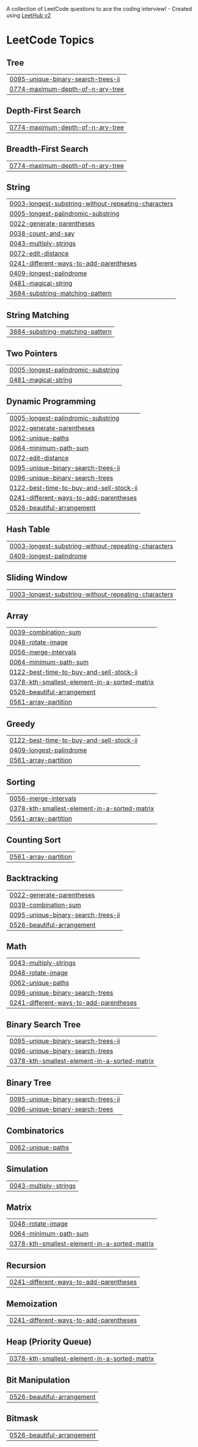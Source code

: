 A collection of LeetCode questions to ace the coding interview! - Created using [LeetHub v2](https://github.com/arunbhardwaj/LeetHub-2.0)
<!---LeetCode Topics Start-->
# LeetCode Topics
## Tree
|  |
| ------- |
| [0095-unique-binary-search-trees-ii](https://github.com/shunn2/Leetcode/tree/master/0095-unique-binary-search-trees-ii) |
| [0774-maximum-depth-of-n-ary-tree](https://github.com/shunn2/Leetcode/tree/master/0774-maximum-depth-of-n-ary-tree) |
## Depth-First Search
|  |
| ------- |
| [0774-maximum-depth-of-n-ary-tree](https://github.com/shunn2/Leetcode/tree/master/0774-maximum-depth-of-n-ary-tree) |
## Breadth-First Search
|  |
| ------- |
| [0774-maximum-depth-of-n-ary-tree](https://github.com/shunn2/Leetcode/tree/master/0774-maximum-depth-of-n-ary-tree) |
## String
|  |
| ------- |
| [0003-longest-substring-without-repeating-characters](https://github.com/shunn2/Leetcode/tree/master/0003-longest-substring-without-repeating-characters) |
| [0005-longest-palindromic-substring](https://github.com/shunn2/Leetcode/tree/master/0005-longest-palindromic-substring) |
| [0022-generate-parentheses](https://github.com/shunn2/Leetcode/tree/master/0022-generate-parentheses) |
| [0038-count-and-say](https://github.com/shunn2/Leetcode/tree/master/0038-count-and-say) |
| [0043-multiply-strings](https://github.com/shunn2/Leetcode/tree/master/0043-multiply-strings) |
| [0072-edit-distance](https://github.com/shunn2/Leetcode/tree/master/0072-edit-distance) |
| [0241-different-ways-to-add-parentheses](https://github.com/shunn2/Leetcode/tree/master/0241-different-ways-to-add-parentheses) |
| [0409-longest-palindrome](https://github.com/shunn2/Leetcode/tree/master/0409-longest-palindrome) |
| [0481-magical-string](https://github.com/shunn2/Leetcode/tree/master/0481-magical-string) |
| [3684-substring-matching-pattern](https://github.com/shunn2/Leetcode/tree/master/3684-substring-matching-pattern) |
## String Matching
|  |
| ------- |
| [3684-substring-matching-pattern](https://github.com/shunn2/Leetcode/tree/master/3684-substring-matching-pattern) |
## Two Pointers
|  |
| ------- |
| [0005-longest-palindromic-substring](https://github.com/shunn2/Leetcode/tree/master/0005-longest-palindromic-substring) |
| [0481-magical-string](https://github.com/shunn2/Leetcode/tree/master/0481-magical-string) |
## Dynamic Programming
|  |
| ------- |
| [0005-longest-palindromic-substring](https://github.com/shunn2/Leetcode/tree/master/0005-longest-palindromic-substring) |
| [0022-generate-parentheses](https://github.com/shunn2/Leetcode/tree/master/0022-generate-parentheses) |
| [0062-unique-paths](https://github.com/shunn2/Leetcode/tree/master/0062-unique-paths) |
| [0064-minimum-path-sum](https://github.com/shunn2/Leetcode/tree/master/0064-minimum-path-sum) |
| [0072-edit-distance](https://github.com/shunn2/Leetcode/tree/master/0072-edit-distance) |
| [0095-unique-binary-search-trees-ii](https://github.com/shunn2/Leetcode/tree/master/0095-unique-binary-search-trees-ii) |
| [0096-unique-binary-search-trees](https://github.com/shunn2/Leetcode/tree/master/0096-unique-binary-search-trees) |
| [0122-best-time-to-buy-and-sell-stock-ii](https://github.com/shunn2/Leetcode/tree/master/0122-best-time-to-buy-and-sell-stock-ii) |
| [0241-different-ways-to-add-parentheses](https://github.com/shunn2/Leetcode/tree/master/0241-different-ways-to-add-parentheses) |
| [0526-beautiful-arrangement](https://github.com/shunn2/Leetcode/tree/master/0526-beautiful-arrangement) |
## Hash Table
|  |
| ------- |
| [0003-longest-substring-without-repeating-characters](https://github.com/shunn2/Leetcode/tree/master/0003-longest-substring-without-repeating-characters) |
| [0409-longest-palindrome](https://github.com/shunn2/Leetcode/tree/master/0409-longest-palindrome) |
## Sliding Window
|  |
| ------- |
| [0003-longest-substring-without-repeating-characters](https://github.com/shunn2/Leetcode/tree/master/0003-longest-substring-without-repeating-characters) |
## Array
|  |
| ------- |
| [0039-combination-sum](https://github.com/shunn2/Leetcode/tree/master/0039-combination-sum) |
| [0048-rotate-image](https://github.com/shunn2/Leetcode/tree/master/0048-rotate-image) |
| [0056-merge-intervals](https://github.com/shunn2/Leetcode/tree/master/0056-merge-intervals) |
| [0064-minimum-path-sum](https://github.com/shunn2/Leetcode/tree/master/0064-minimum-path-sum) |
| [0122-best-time-to-buy-and-sell-stock-ii](https://github.com/shunn2/Leetcode/tree/master/0122-best-time-to-buy-and-sell-stock-ii) |
| [0378-kth-smallest-element-in-a-sorted-matrix](https://github.com/shunn2/Leetcode/tree/master/0378-kth-smallest-element-in-a-sorted-matrix) |
| [0526-beautiful-arrangement](https://github.com/shunn2/Leetcode/tree/master/0526-beautiful-arrangement) |
| [0561-array-partition](https://github.com/shunn2/Leetcode/tree/master/0561-array-partition) |
## Greedy
|  |
| ------- |
| [0122-best-time-to-buy-and-sell-stock-ii](https://github.com/shunn2/Leetcode/tree/master/0122-best-time-to-buy-and-sell-stock-ii) |
| [0409-longest-palindrome](https://github.com/shunn2/Leetcode/tree/master/0409-longest-palindrome) |
| [0561-array-partition](https://github.com/shunn2/Leetcode/tree/master/0561-array-partition) |
## Sorting
|  |
| ------- |
| [0056-merge-intervals](https://github.com/shunn2/Leetcode/tree/master/0056-merge-intervals) |
| [0378-kth-smallest-element-in-a-sorted-matrix](https://github.com/shunn2/Leetcode/tree/master/0378-kth-smallest-element-in-a-sorted-matrix) |
| [0561-array-partition](https://github.com/shunn2/Leetcode/tree/master/0561-array-partition) |
## Counting Sort
|  |
| ------- |
| [0561-array-partition](https://github.com/shunn2/Leetcode/tree/master/0561-array-partition) |
## Backtracking
|  |
| ------- |
| [0022-generate-parentheses](https://github.com/shunn2/Leetcode/tree/master/0022-generate-parentheses) |
| [0039-combination-sum](https://github.com/shunn2/Leetcode/tree/master/0039-combination-sum) |
| [0095-unique-binary-search-trees-ii](https://github.com/shunn2/Leetcode/tree/master/0095-unique-binary-search-trees-ii) |
| [0526-beautiful-arrangement](https://github.com/shunn2/Leetcode/tree/master/0526-beautiful-arrangement) |
## Math
|  |
| ------- |
| [0043-multiply-strings](https://github.com/shunn2/Leetcode/tree/master/0043-multiply-strings) |
| [0048-rotate-image](https://github.com/shunn2/Leetcode/tree/master/0048-rotate-image) |
| [0062-unique-paths](https://github.com/shunn2/Leetcode/tree/master/0062-unique-paths) |
| [0096-unique-binary-search-trees](https://github.com/shunn2/Leetcode/tree/master/0096-unique-binary-search-trees) |
| [0241-different-ways-to-add-parentheses](https://github.com/shunn2/Leetcode/tree/master/0241-different-ways-to-add-parentheses) |
## Binary Search Tree
|  |
| ------- |
| [0095-unique-binary-search-trees-ii](https://github.com/shunn2/Leetcode/tree/master/0095-unique-binary-search-trees-ii) |
| [0096-unique-binary-search-trees](https://github.com/shunn2/Leetcode/tree/master/0096-unique-binary-search-trees) |
| [0378-kth-smallest-element-in-a-sorted-matrix](https://github.com/shunn2/Leetcode/tree/master/0378-kth-smallest-element-in-a-sorted-matrix) |
## Binary Tree
|  |
| ------- |
| [0095-unique-binary-search-trees-ii](https://github.com/shunn2/Leetcode/tree/master/0095-unique-binary-search-trees-ii) |
| [0096-unique-binary-search-trees](https://github.com/shunn2/Leetcode/tree/master/0096-unique-binary-search-trees) |
## Combinatorics
|  |
| ------- |
| [0062-unique-paths](https://github.com/shunn2/Leetcode/tree/master/0062-unique-paths) |
## Simulation
|  |
| ------- |
| [0043-multiply-strings](https://github.com/shunn2/Leetcode/tree/master/0043-multiply-strings) |
## Matrix
|  |
| ------- |
| [0048-rotate-image](https://github.com/shunn2/Leetcode/tree/master/0048-rotate-image) |
| [0064-minimum-path-sum](https://github.com/shunn2/Leetcode/tree/master/0064-minimum-path-sum) |
| [0378-kth-smallest-element-in-a-sorted-matrix](https://github.com/shunn2/Leetcode/tree/master/0378-kth-smallest-element-in-a-sorted-matrix) |
## Recursion
|  |
| ------- |
| [0241-different-ways-to-add-parentheses](https://github.com/shunn2/Leetcode/tree/master/0241-different-ways-to-add-parentheses) |
## Memoization
|  |
| ------- |
| [0241-different-ways-to-add-parentheses](https://github.com/shunn2/Leetcode/tree/master/0241-different-ways-to-add-parentheses) |
## Heap (Priority Queue)
|  |
| ------- |
| [0378-kth-smallest-element-in-a-sorted-matrix](https://github.com/shunn2/Leetcode/tree/master/0378-kth-smallest-element-in-a-sorted-matrix) |
## Bit Manipulation
|  |
| ------- |
| [0526-beautiful-arrangement](https://github.com/shunn2/Leetcode/tree/master/0526-beautiful-arrangement) |
## Bitmask
|  |
| ------- |
| [0526-beautiful-arrangement](https://github.com/shunn2/Leetcode/tree/master/0526-beautiful-arrangement) |
<!---LeetCode Topics End-->
